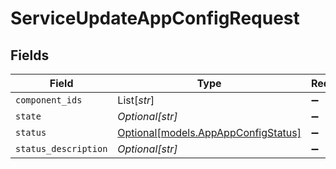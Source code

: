 # ServiceUpdateAppConfigRequest


## Fields

| Field                                                                  | Type                                                                   | Required                                                               | Description                                                            |
| ---------------------------------------------------------------------- | ---------------------------------------------------------------------- | ---------------------------------------------------------------------- | ---------------------------------------------------------------------- |
| `component_ids`                                                        | List[*str*]                                                            | :heavy_minus_sign:                                                     | N/A                                                                    |
| `state`                                                                | *Optional[str]*                                                        | :heavy_minus_sign:                                                     | N/A                                                                    |
| `status`                                                               | [Optional[models.AppAppConfigStatus]](../models/appappconfigstatus.md) | :heavy_minus_sign:                                                     | N/A                                                                    |
| `status_description`                                                   | *Optional[str]*                                                        | :heavy_minus_sign:                                                     | N/A                                                                    |